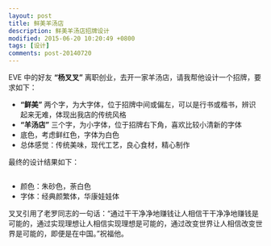 ```yaml
---
layout: post
title: 鲜美羊汤店
description: 鲜美羊汤店招牌设计
modified: 2015-06-20 10:20:49 +0800
tags: [设计]
comments: post-20140720
---
```


EVE 中的好友 **“杨叉叉”** 离职创业，去开一家羊汤店，请我帮他设计一个招牌，要求如下：

- **“鲜美”** 两个字，为大字体，位于招牌中间或偏左，可以是行书或楷书，辨识起来无难，体现出我店的传统风格
- **“羊汤店”** 三个字，为小字体，位于招牌右下角，喜欢比较小清新的字体
- 底色，考虑鲜红色，字体为白色
- 总体感觉：传统美味，现代工艺，良心食材，精心制作

最终的设计结果如下：

<img src="{{ site.baseurl }}/assets/images/2014/0720.png" class="am-img-responsive" alt=""/>

- 颜色：朱砂色，荼白色
- 字体：经典颜繁体，华康娃娃体

叉叉引用了老罗同志的一句话：“通过干干净净地赚钱让人相信干干净净地赚钱是可能的，通过实现理想让人相信实现理想是可能的，通过改变世界让人相信改变世界是可能的，即便是在中国。”祝福他。
